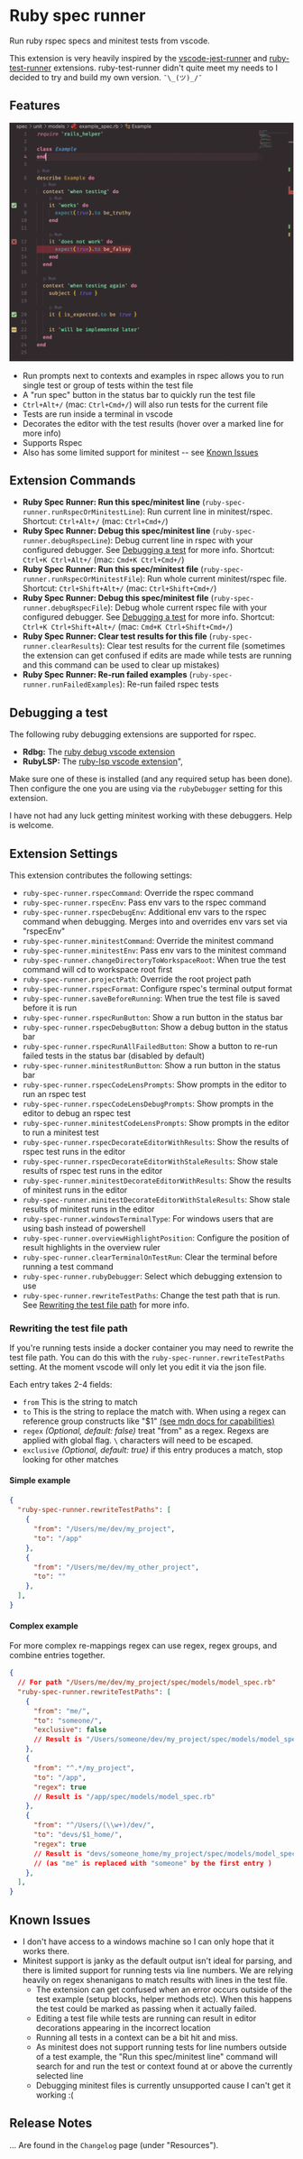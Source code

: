 # Ruby spec runner

Run ruby rspec specs and minitest tests from vscode.

This extension is very heavily inspired by the [vscode-jest-runner](https://marketplace.visualstudio.com/items?itemName=firsttris.vscode-jest-runner) and [ruby-test-runner](https://marketplace.visualstudio.com/items?itemName=MateuszDrewniak.ruby-test-runner) extensions. ruby-test-runner didn't quite meet my needs to I decided to try and build my own version. `¯\_(ツ)_/¯`

## Features

![screenshot of an example spec](images/screenshot.png)

- Run prompts next to contexts and examples in rspec allows you to run single test or group of tests within the test file
- A "run spec" button in the status bar to quickly run the test file
- `Ctrl+Alt+/` (mac: `Ctrl+Cmd+/`) will also run tests for the current file
- Tests are run inside a terminal in vscode
- Decorates the editor with the test results (hover over a marked line for more info)
- Supports Rspec
- Also has some limited support for minitest -- see [Known Issues](#known-issues)

## Extension Commands

- **Ruby Spec Runner: Run this spec/minitest line** (`ruby-spec-runner.runRspecOrMinitestLine`): Run current line in minitest/rspec. Shortcut: `Ctrl+Alt+/` (mac: `Ctrl+Cmd+/`)
- **Ruby Spec Runner: Debug this spec/minitest line** (`ruby-spec-runner.debugRspecLine`): Debug current line in rspec with your configured debugger. See [Debugging a test](#debugging-a-test) for more info. Shortcut: `Ctrl+K Ctrl+Alt+/` (mac: `Cmd+K Ctrl+Cmd+/`)
- **Ruby Spec Runner: Run this spec/minitest file** (`ruby-spec-runner.runRspecOrMinitestFile`): Run whole current minitest/rspec file. Shortcut: `Ctrl+Shift+Alt+/` (mac: `Ctrl+Shift+Cmd+/`)
- **Ruby Spec Runner: Debug this spec/minitest file** (`ruby-spec-runner.debugRspecFile`): Debug whole current rspec file with your configured debugger. See [Debugging a test](#debugging-a-test) for more info. Shortcut: `Ctrl+K Ctrl+Shift+Alt+/` (mac: `Cmd+K Ctrl+Shift+Cmd+/`)
- **Ruby Spec Runner: Clear test results for this file** (`ruby-spec-runner.clearResults`): Clear test results for the current file (sometimes the extension can get confused if edits are made while tests are running and this command can be used to clear up mistakes)
- **Ruby Spec Runner: Re-run failed examples** (`ruby-spec-runner.runFailedExamples`): Re-run failed rspec tests

## Debugging a test

The following ruby debugging extensions are supported for rspec.

- **Rdbg:** The [ruby debug vscode extension](https://marketplace.visualstudio.com/items?itemName=KoichiSasada.vscode-rdbg)
- **RubyLSP:** The [ruby-lsp vscode extension](https://marketplace.visualstudio.com/items?itemName=Shopify.ruby-lsp)",

Make sure one of these is installed (and any required setup has been done). Then configure the one you are using via the `rubyDebugger` setting for this extension.

I have not had any luck getting minitest working with these debuggers. Help is welcome.

## Extension Settings

This extension contributes the following settings:

- `ruby-spec-runner.rspecCommand`: Override the rspec command
- `ruby-spec-runner.rspecEnv`: Pass env vars to the rspec command
- `ruby-spec-runner.rspecDebugEnv`: Additional env vars to the rspec command when debugging. Merges into and overrides env vars set via "rspecEnv"
- `ruby-spec-runner.minitestCommand`: Override the minitest command
- `ruby-spec-runner.minitestEnv`: Pass env vars to the minitest command
- `ruby-spec-runner.changeDirectoryToWorkspaceRoot`: When true the test command will cd to workspace root first
- `ruby-spec-runner.projectPath`: Override the root project path
- `ruby-spec-runner.rspecFormat`: Configure rspec's terminal output format
- `ruby-spec-runner.saveBeforeRunning`: When true the test file is saved before it is run
- `ruby-spec-runner.rspecRunButton`: Show a run button in the status bar
- `ruby-spec-runner.rspecDebugButton`: Show a debug button in the status bar
- `ruby-spec-runner.rspecRunAllFailedButton`: Show a button to re-run failed tests in the status bar (disabled by default)
- `ruby-spec-runner.minitestRunButton`: Show a run button in the status bar
- `ruby-spec-runner.rspecCodeLensPrompts`: Show prompts in the editor to run an rspec test
- `ruby-spec-runner.rspecCodeLensDebugPrompts`: Show prompts in the editor to debug an rspec test
- `ruby-spec-runner.minitestCodeLensPrompts`: Show prompts in the editor to run a minitest test
- `ruby-spec-runner.rspecDecorateEditorWithResults`: Show the results of rspec test runs in the editor
- `ruby-spec-runner.rspecDecorateEditorWithStaleResults`: Show stale results of rspec test runs in the editor
- `ruby-spec-runner.minitestDecorateEditorWithResults`: Show the results of minitest runs in the editor
- `ruby-spec-runner.minitestDecorateEditorWithStaleResults`: Show stale results of minitest runs in the editor
- `ruby-spec-runner.windowsTerminalType`: For windows users that are using bash instead of powershell
- `ruby-spec-runner.overviewHighlightPosition`: Configure the position of result highlights in the overview ruler
- `ruby-spec-runner.clearTerminalOnTestRun`: Clear the terminal before running a test command
- `ruby-spec-runner.rubyDebugger`: Select which debugging extension to use
- `ruby-spec-runner.rewriteTestPaths`: Change the test path that is run. See [Rewriting the test file path](#rewriting-the-test-file-path) for more info.

### Rewriting the test file path

If you're running tests inside a docker container you may need to rewrite the test file path. You can do this with the `ruby-spec-runner.rewriteTestPaths` setting. At the moment vscode will only let you edit it via the json file.

Each entry takes 2-4 fields:

- `from` This is the string to match
- `to` This is the string to replace the match with. When using a regex can reference group constructs like "$1" [(see mdn docs for capabilities)](https://developer.mozilla.org/en-US/docs/Web/JavaScript/Reference/Global_Objects/String/replace#specifying_a_string_as_the_replacement)
- `regex` _(Optional, default: false)_ treat "from" as a regex. Regexs are applied with global flag. `\` characters will need to be escaped.
- `exclusive` _(Optional, default: true)_ if this entry produces a match, stop looking for other matches

#### Simple example

```json
{
  "ruby-spec-runner.rewriteTestPaths": [
    {
      "from": "/Users/me/dev/my_project",
      "to": "/app"
    },
    {
      "from": "/Users/me/dev/my_other_project",
      "to": ""
    },
  ],
}
```

#### Complex example

For more complex re-mappings regex can use regex, regex groups, and combine entries together.

```json
{
  // For path "/Users/me/dev/my_project/spec/models/model_spec.rb"
  "ruby-spec-runner.rewriteTestPaths": [
    {
      "from": "me/",
      "to": "someone/",
      "exclusive": false
      // Result is "/Users/someone/dev/my_project/spec/models/model_spec.rb"
    },
    {
      "from": "^.*/my_project",
      "to": "/app",
      "regex": true
      // Result is "/app/spec/models/model_spec.rb"
    },
    {
      "from": "^/Users/(\\w+)/dev/",
      "to": "devs/$1_home/",
      "regex": true
      // Result is "devs/someone_home/my_project/spec/models/model_spec.rb"
      // (as "me" is replaced with "someone" by the first entry )
    },
  ],
}
```

## Known Issues

- I don't have access to a windows machine so I can only hope that it works there.
- Minitest support is janky as the default output isn't ideal for parsing, and there is limited support for running tests via line numbers. We are relying heavily on regex shenanigans to match results with lines in the test file.
  - The extension can get confused when an error occurs outside of the test example (setup blocks, helper methods etc). When this happens the test could be marked as passing when it actually failed.
  - Editing a test file while tests are running can result in editor decorations appearing in the incorrect location
  - Running all tests in a context can be a bit hit and miss.
  - As minitest does not support running tests for line numbers outside of a test example, the "Run this spec/minitest line" command will search for and run the test or context found at or above the currently selected line
  - Debugging minitest files is currently unsupported cause I can't get it working :(

## Release Notes

... Are found in the `Changelog` page (under "Resources").

